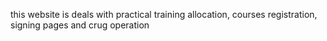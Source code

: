 this website is deals with practical training allocation, courses registration, signing pages and crug operation 
